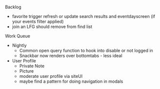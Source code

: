 Backlog
* favorite trigger refresh or update search results and eventdayscreen (if your events filter applied)
* join an LFG should remove from find list

Work Queue
* Nightly
  * Common open query function to hook into disable or not logged in
  * Snackbar now renders over bottomtabs - less ideal
* User Profile
  * Private Note
  * Picture
  * moderate user profile via siteUI
  * maybe find a pattern for doing navigation in modals
